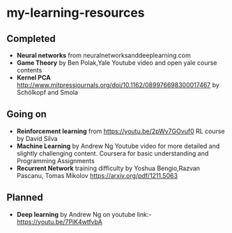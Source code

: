 # my-learning-resources

## Completed
* **Neural networks** from neuralnetworksanddeeplearning.com
* **Game Theory** by Ben Polak,Yale Youtube video and open yale course contents
* **Kernel PCA** http://www.mitpressjournals.org/doi/10.1162/089976698300017467 by Schölkopf and Smola

## Going on
* **Reinforcement learning** from https://youtu.be/2pWv7GOvuf0 RL course by David Silva
* **Machine Learning** by Andrew Ng  Youtube video for more detailed and slightly challenging content. Coursera for basic understanding and Programming Assignments
* **Recurrent Network** training difficulty by Yoshua Bengio,Razvan Pascanu, Tomas Mikolov https://arxiv.org/pdf/1211.5063

## Planned
* **Deep learning** by Andrew Ng on youtube link:- https://youtu.be/7PiK4wtfvbA
